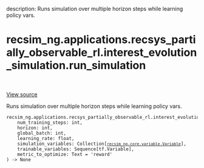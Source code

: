 description: Runs simulation over multiple horizon steps while learning policy
vars.

<div itemscope itemtype="http://developers.google.com/ReferenceObject">
<meta itemprop="name" content="recsim_ng.applications.recsys_partially_observable_rl.interest_evolution_simulation.run_simulation" />
<meta itemprop="path" content="Stable" />
</div>

# recsim_ng.applications.recsys_partially_observable_rl.interest_evolution_simulation.run_simulation

<!-- Insert buttons and diff -->

<table class="tfo-notebook-buttons tfo-api nocontent" align="left">

</table>

<a target="_blank" href="https://github.com/google-research/recsim_ng/tree/master/recsim_ng/applications/recsys_partially_observable_rl/interest_evolution_simulation.py">View
source</a>

Runs simulation over multiple horizon steps while learning policy vars.

<pre class="devsite-click-to-copy prettyprint lang-py tfo-signature-link">
<code>recsim_ng.applications.recsys_partially_observable_rl.interest_evolution_simulation.run_simulation(
    num_training_steps: int,
    horizon: int,
    global_batch: int,
    learning_rate: float,
    simulation_variables: Collection[<a href="../../../../recsim_ng/core/variable/Variable.md"><code>recsim_ng.core.variable.Variable</code></a>],
    trainable_variables: Sequence[tf.Variable],
    metric_to_optimize: Text = &#x27;reward&#x27;
) -> None
</code></pre>

<!-- Placeholder for "Used in" -->

